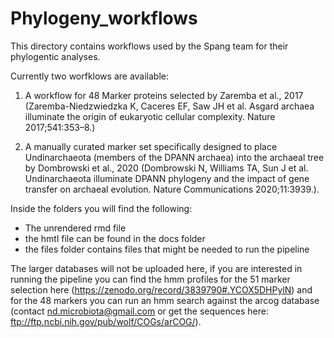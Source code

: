 # Phylogeny_workflows

This directory contains workflows used by the Spang team for their phylogentic analyses. 

Currently two worfklows are available:

1. A workflow for 48 Marker proteins selected by Zaremba et al., 2017 (Zaremba-Niedzwiedzka K, Caceres EF, Saw JH et al. Asgard archaea illuminate the origin of eukaryotic cellular complexity. Nature 2017;541:353–8.)

2. A manually curated marker set specifically designed to place Undinarchaeota (members of the DPANN archaea) into the archaeal tree by Dombrowski et al., 2020 (Dombrowski N, Williams TA, Sun J et al. Undinarchaeota illuminate DPANN phylogeny and the impact of gene transfer on archaeal evolution. Nature Communications 2020;11:3939.).

Inside the folders you will find the following:

- The unrendered rmd file
- the hmtl file can be found in the docs folder
- the files folder contains files that might be needed to run the pipeline

The larger databases will not be uploaded here, if you are interested in running the pipeline you can find the hmm profiles for the 51 marker selection here (https://zenodo.org/record/3839790#.YCOX5DHPylN) and for the 48 markers you can run an hmm search against the arcog database (contact nd.microbiota@gmail.com or get the sequences here: ftp://ftp.ncbi.nih.gov/pub/wolf/COGs/arCOG/).
